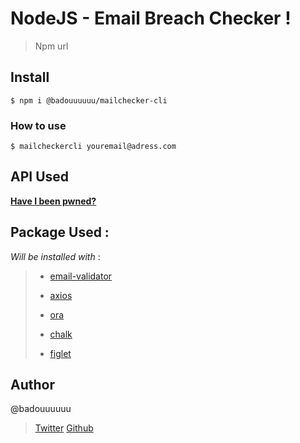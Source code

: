 # NodeJS - Email Breach Checker !

> Npm url

## Install

```shell
$ npm i @badouuuuuu/mailchecker-cli
```

### How to use

```shell
$ mailcheckercli youremail@adress.com
```

## API Used

[**Have I been pwned?**](https://haveibeenpwned.com)


## Package Used :
_Will be installed with_ :

>-  [email-validator](https://www.npmjs.com/package/email-validator)
>
>-  [axios](https://www.npmjs.com/package/axios)
>
>-  [ora](https://www.npmjs.com/package/ora)
>
>-  [chalk](https://www.npmjs.com/package/chalk)
> 
>-   [figlet](https://www.npmjs.com/package/figlet)

## Author
@badouuuuuu
> [Twitter](https://twitter.com/badouuuuuu)
> [Github](https://github.com/badouuuuuu)
